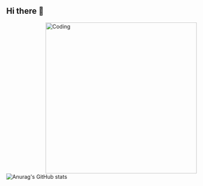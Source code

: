 ## Hi there 👋
<img align="right" alt="Coding" width="400" src="https://i.pinimg.com/564x/46/43/b8/4643b86d7312fb95ce8070af293c6797.jpg">

![Anurag's GitHub stats](https://github-readme-stats.vercel.app/api?username=delwser&show_icons=true&theme=radical)
<!--
**Delwser/Delwser** is a ✨ _special_ ✨ repository because its `README.md` (this file) appears on your GitHub profile.

Here are some ideas to get you started:

- 🔭 I’m currently working on ...
- 🌱 I’m currently learning ...
- 👯 I’m looking to collaborate on ...
- 🤔 I’m looking for help with ...
- 💬 Ask me about ...
- 📫 How to reach me: ...
- 😄 Pronouns: ...
- ⚡ Fun fact: ...
-->
